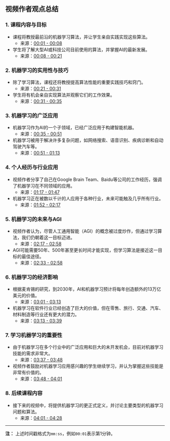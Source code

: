 ## 视频作者观点总结

### 1. 课程内容与目标
- 课程将教授最前沿的机器学习算法，并让学生亲自实践实现这些算法。
  - 来源：[00:01 - 00:08](#00:01-00:08)
- 学生将了解大型AI或科技公司目前使用的算法，并掌握AI的最新发展。
  - 来源：[00:08 - 00:21](#00:08-00:21)

### 2. 机器学习的实用性与技巧
- 除了学习算法，课程还将教授提高算法性能的重要实践技巧和窍门。
  - 来源：[00:21 - 00:31](#00:21-00:31)
- 学生将有机会亲自实现算法并观察它们的工作效果。
  - 来源：[00:31 - 00:35](#00:31-00:35)

### 3. 机器学习的广泛应用
- 机器学习作为AI的一个子领域，已经广泛应用于构建智能机器。
  - 来源：[00:35 - 00:51](#00:35-00:51)
- 机器学习被用于解决许多复杂问题，如网络搜索、语音识别、疾病诊断和自动驾驶汽车等。
  - 来源：[00:51 - 01:13](#00:51-01:13)

### 4. 个人经历与行业应用
- 视频作者分享了自己在Google Brain Team、Baidu等公司的工作经历，强调了机器学习在不同领域的应用。
  - 来源：[01:17 - 01:47](#01:17-01:47)
- 机器学习正在被数以千计的人应用于各种行业，未来可能触及几乎所有行业。
  - 来源：[01:52 - 02:17](#01:52-02:17)

### 5. 机器学习的未来与AGI
- 视频作者认为，尽管人工通用智能（AGI）的概念被过度炒作，但通过学习算法，我们仍朝着这一目标迈进。
  - 来源：[02:17 - 02:58](#02:17-02:58)
- AGI可能需要50年、500年甚至更长时间才能实现，但学习算法是接近这一目标的最佳途径。
  - 来源：[02:33 - 02:58](#02:33-02:58)

### 6. 机器学习的经济影响
- 根据麦肯锡的研究，到2030年，AI和机器学习预计将每年创造额外的13万亿美元的价值。
  - 来源：[03:01 - 03:13](#03:01-03:13)
- 机器学习在软件行业已经创造了巨大的价值，但在零售、旅行、交通、汽车、材料制造等行业还有更大的潜力。
  - 来源：[03:13 - 03:39](#03:13-03:39)

### 7. 学习机器学习的重要性
- 由于机器学习在多个行业中的广泛应用和巨大的未开发机会，目前对机器学习技能的需求非常大。
  - 来源：[03:37 - 03:48](#03:37-03:48)
- 视频作者鼓励对机器学习应用感兴趣的学生继续学习，并认为掌握这些技能是非常有价值的。
  - 来源：[03:48 - 04:01](#03:48-04:01)

### 8. 后续课程内容
- 接下来的视频中，将提供机器学习的更正式定义，并讨论主要类型的机器学习问题和算法。
  - 来源：[04:01 - 04:28](#04:01-04:28)

---

**注：** 上述时间戳格式为`mm:ss`，例如`00:01`表示第1分钟。